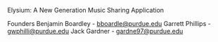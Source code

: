 Elysium: A New Generation Music Sharing Application

Founders
  Benjamin Boardley - bboardle@purdue.edu
  Garrett Phillips - gwphilli@purdue.edu
  Jack Gardner - gardne97@purdue.edu
